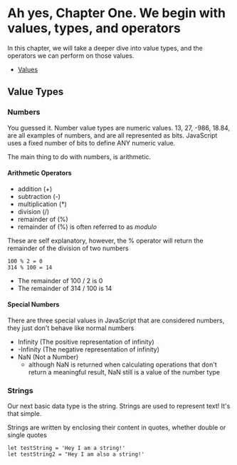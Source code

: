 # Ah yes, Chapter One. We begin with values, types, and operators

In this chapter, we will take a deeper dive into value types, and the operators we can perform on those values. 

- [Values]('./values/values.md')

## Value Types

### Numbers

You guessed it. Number value types are numeric values. 13, 27, -986, 18.84, are all examples of numbers, and are all represented as bits. JavaScript uses a fixed number of bits to define ANY numeric value.

The main thing to do with numbers, is arithmetic. 

#### Arithmetic Operators

- addition (+)
- subtraction (-)
- multiplication (*)
- division (/)
- remainder of (%) 
- remainder of (%) is often referred to as *modulo*

These are self explanatory, however, the % operator will return the remainder of the division of two numbers
```
100 % 2 = 0
314 % 100 = 14 
```
- The remainder of 100 / 2 is 0
- The remainder of 314 / 100 is 14

#### Special Numbers

There are three special values in JavaScript that are considered numbers, they just don't behave like normal numbers

- Infinity (The positive representation of infinity)
- -Infinity (The negative representation of infinity)
- NaN (Not a Number)
  - although NaN is returned when calculating operations that don't return a meaningful result, NaN still is a value of the number type


### Strings

Our next basic data type is the string. Strings are used to represent text! It's that simple.

Strings are written by enclosing their content in quotes, whether double or single quotes
```
let testString = 'Hey I am a string!'
let testString2 = "Hey I am also a string!'
```



